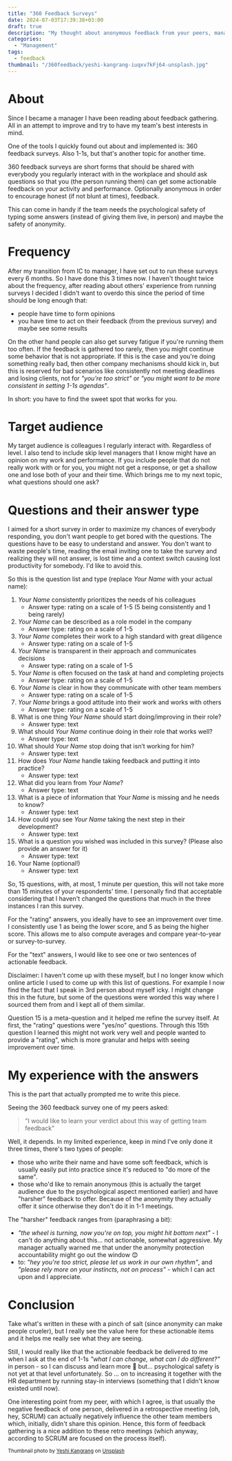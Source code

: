 ```yaml
---
title: "360 Feedback Surveys"
date: 2024-07-03T17:39:38+03:00
draft: true
description: "My thought about anonymous feedback from your peers, managers and reports gathered in a 360 survey"
categories:
  - "Management"
tags:
  - feedback
thumbnail: "/360feedback/yeshi-kangrang-iuqxv7kFj64-unsplash.jpg"
---
```



# About

Since I became a manager I have been reading about feedback gathering. All in an attempt to improve and try to have my team's best interests in mind.

One of the tools I quickly found out about and implemented is: 360 feedback surveys. Also 1-1s, but that's another topic for another time.

360 feedback surveys are short forms that should be shared with everybody you regularly interact with in the workplace and should ask questions so that you (the person running them) can get some actionable feedback on your activity and performance. Optionally anonymous in order to encourage honest (if not blunt at times), feedback.

This can come in handy if the team needs the psychological safety of typing some answers (instead of giving them live, in person) and maybe the safety of anonymity.

<!--more-->

# Frequency

After my transition from IC to manager, I have set out to run these surveys every 6 months.
So I have done this 3 times now. I haven't thought twice about the frequency, after reading about others' experience from running surveys I decided I didn't want to overdo this since the period of time should be long enough that:
 * people have time to form opinions
 * you have time to act on their feedback (from the previous survey) and maybe see some results

 On the other hand people can also get survey fatigue if you're running them too often.
 If the feedback is gathered too rarely, then you might continue some behavior that is not appropriate. If this is the case and you're doing something really bad, then other company mechanisms should kick in, but this is reserved for bad scenarios like consistently not meeting deadlines and losing clients, not for _"you're too strict"_ or _"you might want to be more consistent in setting 1-1s agendas"_.

 In short: you have to find the sweet spot that works for you.

# Target audience

My target audience is colleagues I regularly interact with. Regardless of level.
I also tend to include skip level managers that I know might have an opinion on my work and performance.
If you include people that do not really work with or for you, you might not get a response, or get a shallow one and lose both of your and their time. Which brings me to my next topic, what questions should one ask?


# Questions and their answer type

I aimed for a short survey in order to maximize my chances of everybody responding, you don't want people to get bored with the questions. The questions have to be easy to understand and answer.
You don't want to waste people's time, reading the email inviting one to take the survey and realizing they will not answer, is lost time and a context switch causing lost productivity for somebody. I'd like to avoid this.

So this is the question list and type (replace _Your Name_ with your actual name):

1. _Your Name_ consistently prioritizes the needs of his colleagues
    * Answer type: rating on a scale of 1-5 (5 being consistently and 1 being rarely)
2. _Your Name_ can be described as a role model in the company
    * Answer type: rating on a scale of 1-5
3. _Your Name_ completes their work to a high standard with great diligence
    * Answer type: rating on a scale of 1-5
4. _Your Name_ is transparent in their approach and communicates decisions
    * Answer type: rating on a scale of 1-5
5. _Your Name_ is often focused on the task at hand and completing projects
    * Answer type: rating on a scale of 1-5
6. _Your Name_ is clear in how they communicate with other team members
    * Answer type: rating on a scale of 1-5
7. _Your Name_ brings a good attitude into their work and works with others
    * Answer type: rating on a scale of 1-5
8. What is one thing _Your Name_ should start doing/improving in their role?
    * Answer type: text
9. What should _Your Name_ continue doing in their role that works well?
    * Answer type: text
10. What should _Your Name_ stop doing that isn’t working for him?
    * Answer type: text
11. How does _Your Name_ handle taking feedback and putting it into practice?
    * Answer type: text
12. What did you learn from _Your Name_?
    * Answer type: text
13. What is a piece of information that _Your Name_ is missing and he needs to know?
    * Answer type: text
14. How could you see _Your Name_ taking the next step in their development?
    * Answer type: text
15. What is a question you wished was included in this survey? (Please also provide an answer for it)
    * Answer type: text
16. Your Name (optional!)
    * Answer type: text

So, 15 questions, with, at most, 1 minute per question, this will not take more than 15 minutes of your respondents' time. I personally find that acceptable considering that I haven't changed the questions that much in the three instances I ran this survey.

For the "rating" answers, you ideally have to see an improvement over time. I consistently use 1 as being the lower score, and 5 as being the higher score. This allows me to also compute averages and compare year-to-year or survey-to-survey.

For the "text" answers, I would like to see one or two sentences of actionable feedback.

Disclaimer: I haven't come up with these myself, but I no longer know which online article I used to come up with this list of questions.
For example I now find the fact that I speak in 3rd person about myself icky. I might change this in the future, but some of the questions were worded this way where I sourced them from and I kept all of them similar.

Question 15 is a meta-question and it helped me refine the survey itself. At first, the "rating" questions were "yes/no" questions. Through this 15th question I learned this might not work very well and people wanted to provide a "rating", which is more granular and helps with seeing improvement over time.

# My experience with the answers

This is the part that actually prompted me to write this piece.

Seeing the 360 feedback survey one of my peers asked:

> "I would like to learn your verdict about this way of getting team feedback"

Well, it depends.
In my limited experience, keep in mind I've only done it three times, there's two types of people:

* those who write their name and have some soft feedback, which is usually easily put into practice since it's reduced to "do more of the same".
* those who'd like to remain anonymous (this is actually the target audience due to the psychological aspect mentioned earlier) and have "harsher" feedback to offer. Because of the anonymity they actually offer it since otherwise they don't do it in 1-1 meetings.


The "harsher" feedback ranges from (paraphrasing a bit):
* _"the wheel is turning, now you're on top, you might hit bottom next"_ - I can't do anything about this... not actionable, somewhat aggressive. My manager actually warned me that under the anonymity protection accountability might go out the window 😊
* to: _"hey you're too strict, please let us work in our own rhythm"_, and _"please rely more on your instincts, not on process"_ - which I can act upon and I appreciate.


# Conclusion
Take what's written in these with a pinch of salt (since anonymity can make people crueler), but I really see the value here for these actionable items and it helps me really see what they are seeing.


Still, I would really like that the actionable feedback be delivered to me when I ask at the end of 1-1s _"what I can change, what can I do different?"_ in person - so I can discuss and learn more 🙂 but... psychological safety is not yet at that level unfortunately. So ... on to increasing it together with the HR department by running stay-in interviews (something that I didn't know existed until now).

One interesting point from my peer, with which I agree, is that usually the negative feedback of one person, delivered in a retrospective meeting (oh, hey, SCRUM) can actually negatively influence the other team members which, initially, didn't share this opinion. Hence, this form of feedback gathering is a nice addition to these retro meetings (which anyway, according to SCRUM are focused on the process itself).


<small>
Thumbnail photo by <a href="https://unsplash.com/@omgitsyeshi?utm_content=creditCopyText&utm_medium=referral&utm_source=unsplash">Yeshi Kangrang</a> on <a href="https://unsplash.com/photos/person-holding-round-glass-ball-iuqxv7kFj64?utm_content=creditCopyText&utm_medium=referral&utm_source=unsplash">Unsplash</a>
</small>